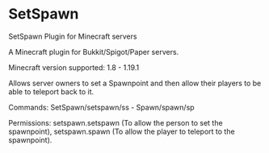 # SetSpawn
SetSpawn Plugin for Minecraft servers

A Minecraft plugin for Bukkit/Spigot/Paper servers.

Minecraft version supported: 1.8 - 1.19.1

Allows server owners to set a Spawnpoint and then allow their players to be able to teleport back to it.

Commands: SetSpawn/setspawn/ss - Spawn/spawn/sp

Permissions: setspawn.setspawn (To allow the person to set the spawnpoint), setspawn.spawn (To allow the player to teleport to the spawnpoint).

